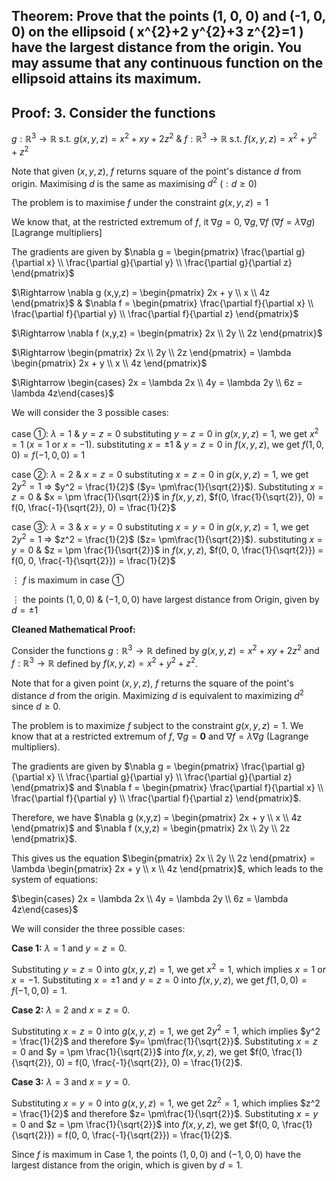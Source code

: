 ## Theorem: Prove that the points (1, 0, 0) and (-1, 0, 0) on the ellipsoid \( x^{2}+2 y^{2}+3 z^{2}=1 \) have the largest distance from the origin. You may assume that any continuous function on the ellipsoid attains its maximum.


## Proof: 3. Consider the functions
$g:\mathbb{R}^3 \rightarrow \mathbb{R}$ s.t. $g(x,y,z) = x^2 + xy + 2z^2$ 
&
$f:\mathbb{R}^3 \rightarrow \mathbb{R}$ s.t. $f(x,y,z) = x^2 + y^2 + z^2$

Note that given $(x,y,z)$, $f$ returns square of the point's distance $d$ from origin. 
Maximising $d$ is the same as maximising $d^2$ ($: d \ge 0$)

The problem is to maximise $f$ under the constraint $g(x,y,z) = 1$

We know that, at the restricted extremum of $f$, it $\nabla g = 0$, $\nabla g, \nabla f$ ($\nabla f = \lambda \nabla g$) [Lagrange multipliers]

The gradients are given by 
$\nabla g = \begin{pmatrix}  \frac{\partial g}{\partial x} \\ \frac{\partial g}{\partial y} \\ \frac{\partial g}{\partial z} \end{pmatrix}$

$\Rightarrow \nabla g (x,y,z) = \begin{pmatrix}  2x + y \\ x \\ 4z \end{pmatrix}$
&
$\nabla f = \begin{pmatrix}  \frac{\partial f}{\partial x} \\ \frac{\partial f}{\partial y} \\ \frac{\partial f}{\partial z} \end{pmatrix}$

$\Rightarrow \nabla f (x,y,z) = \begin{pmatrix}  2x \\ 2y \\ 2z \end{pmatrix}$

$\Rightarrow \begin{pmatrix}  2x \\ 2y \\ 2z \end{pmatrix} = \lambda \begin{pmatrix}  2x + y \\ x \\ 4z \end{pmatrix}$

$\Rightarrow \begin{cases} 2x = \lambda 2x \\ 4y = \lambda 2y \\ 6z = \lambda 4z\end{cases}$

We will consider the 3 possible cases:

case ①: $\lambda = 1$ & $y = z = 0$
substituting $y=z=0$ in $g(x,y,z) = 1$, we get $x^2 = 1$ ($x = 1$ or $x=-1$).
substituting $x = \pm 1$ & $y = z = 0$ in $f(x,y,z)$, we get $f(1,0,0) = f(-1,0,0) = 1$

case ②: $\lambda = 2$ & $x = z = 0$
substituting $x=z=0$ in $g(x,y,z) = 1$, we get $2y^2=1$ $\Rightarrow$ $y^2 = \frac{1}{2}$  ($y= \pm\frac{1}{\sqrt{2}}$).
Substituting $x=z=0$ & $x = \pm \frac{1}{\sqrt{2}}$ in $f(x,y,z)$, $f(0, \frac{1}{\sqrt{2}}, 0) = f(0, \frac{-1}{\sqrt{2}}, 0) = \frac{1}{2}$

case ③: $\lambda = 3$ & $x = y = 0$
substituting $x=y=0$ in $g(x,y,z) = 1$, we get $2y^2=1$ $\Rightarrow$ $z^2 = \frac{1}{2}$  ($z= \pm\frac{1}{\sqrt{2}}$).
substituting $x=y=0$ & $z = \pm \frac{1}{\sqrt{2}}$ in $f(x,y,z)$, $f(0, 0, \frac{1}{\sqrt{2}}) = f(0, 0, \frac{-1}{\sqrt{2}}) = \frac{1}{2}$

$\vdots$ $f$ is maximum in case ①

$\vdots$ the points $(1,0,0)$ & $(-1,0,0)$ have largest distance from Origin, given by $d = \pm 1$


**Cleaned Mathematical Proof:**

Consider the functions $g:\mathbb{R}^3 \rightarrow \mathbb{R}$ defined by $g(x,y,z) = x^2 + xy + 2z^2$ and $f:\mathbb{R}^3 \rightarrow \mathbb{R}$ defined by $f(x,y,z) = x^2 + y^2 + z^2$. 

Note that for a given point $(x,y,z)$,  $f$ returns the square of the point's distance $d$ from the origin. Maximizing $d$ is equivalent to maximizing $d^2$ since $d \ge 0$.

The problem is to maximize $f$ subject to the constraint $g(x,y,z) = 1$.  We know that at a restricted extremum of $f$, $\nabla g = \mathbf{0}$ and $\nabla f = \lambda \nabla g$ (Lagrange multipliers).

The gradients are given by 
$\nabla g = \begin{pmatrix}  \frac{\partial g}{\partial x} \\ \frac{\partial g}{\partial y} \\ \frac{\partial g}{\partial z} \end{pmatrix}$ and $\nabla f = \begin{pmatrix}  \frac{\partial f}{\partial x} \\ \frac{\partial f}{\partial y} \\ \frac{\partial f}{\partial z} \end{pmatrix}$.

Therefore, we have  $\nabla g (x,y,z) = \begin{pmatrix}  2x + y \\ x \\ 4z \end{pmatrix}$
and
$\nabla f (x,y,z) = \begin{pmatrix}  2x \\ 2y \\ 2z \end{pmatrix}$.

This gives us the equation $\begin{pmatrix}  2x \\ 2y \\ 2z \end{pmatrix} = \lambda \begin{pmatrix}  2x + y \\ x \\ 4z \end{pmatrix}$, which leads to the system of equations:

$\begin{cases} 2x = \lambda 2x \\ 4y = \lambda 2y \\ 6z = \lambda 4z\end{cases}$

We will consider the three possible cases:

**Case 1:**  $\lambda = 1$ and $y = z = 0$.

Substituting $y=z=0$ into $g(x,y,z) = 1$, we get $x^2 = 1$, which implies $x = 1$ or $x=-1$.
Substituting $x = \pm 1$ and $y = z = 0$ into $f(x,y,z)$, we get $f(1,0,0) = f(-1,0,0) = 1$.

**Case 2:** $\lambda = 2$ and $x = z = 0$.

Substituting $x=z=0$ into $g(x,y,z) = 1$, we get $2y^2=1$, which implies $y^2 = \frac{1}{2}$ and therefore $y= \pm\frac{1}{\sqrt{2}}$.
Substituting $x=z=0$ and  $y = \pm \frac{1}{\sqrt{2}}$ into $f(x,y,z)$, we get $f(0, \frac{1}{\sqrt{2}}, 0) = f(0, \frac{-1}{\sqrt{2}}, 0) = \frac{1}{2}$.

**Case 3:** $\lambda = 3$ and $x = y = 0$.

Substituting $x=y=0$ into $g(x,y,z) = 1$, we get $2z^2=1$, which implies $z^2 = \frac{1}{2}$ and therefore $z= \pm\frac{1}{\sqrt{2}}$.
Substituting $x=y=0$ and $z = \pm \frac{1}{\sqrt{2}}$ into $f(x,y,z)$, we get  $f(0, 0, \frac{1}{\sqrt{2}}) = f(0, 0, \frac{-1}{\sqrt{2}}) = \frac{1}{2}$.

Since $f$ is maximum in Case 1, the points $(1,0,0)$ and $(-1,0,0)$ have the largest distance from the origin, which is given by $d = 1$. 

